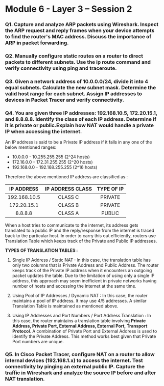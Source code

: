 # Module 6 - Layer 3 – Session 2

### Q1. Capture and analyze ARP packets using Wireshark. Inspect the ARP request and reply frames when your device attempts to find the router's MAC address. Discuss the importance of ARP in packet forwarding.


### Q2. Manually configure static routes on a router to direct packets to different subnets. Use the ip route command and verify connectivity using ping and traceroute.


### Q3. Given a network address of 10.0.0.0/24, divide it into 4 equal subnets. Calculate the new subnet mask. Determine the valid host range for each subnet. Assign IP addresses to devices in Packet Tracer and verify connectivity.


### Q4. You are given three IP addresses: 192.168.10.5, 172.20.15.1, and 8.8.8.8. Identify the class of each IP address. Determine if it is private or public.Explain how NAT would handle a private IP when accessing the internet.

An IP address is said to be a Private IP address if it falls in any one of the below mentioned ranges:
- 10.0.0.0 - 10.255.255.255 (2^24 hosts)
- 172.16.0.0 - 172.31.255.255 (2^20 hosts)
- 192.168.0.0 - 192.168.255.255 (2^16 hosts)

Therefore the above mentioned IP address are classified as :

| IP ADDRESS | IP ADDRESS CLASS | TYPE OF IP |
| :---: | :---: | :---:|
| 192.168.10.5 | CLASS C | PRIVATE |
| 172.20.15.1 | CLASS B | PRIVATE |
| 8.8.8.8 | CLASS A | PUBLIC |

When a host tries to communicate to the internet, its address gets translated to a public IP and the reply/response from the internet is traced back to the particular host. In order to carry this out efficiently, routers use Translation Table which keeps track of the Private and Public IP addresses. 

**TYPES OF TRANSLATION TABLES :**

1. Single IP Address / Static NAT : In this case, the translation table has only two columns that is Private Address and Public Address. The router keeps track of the Private IP address when it encounters an outgoing packet updates the table. Due to the limitation of using only a single IP address, this approach may seem inefficient in private networks having number of hosts and accessing the internet at the same time.

2. Using Pool of IP Addresses / Dynamic NAT : In this case, the router maintains a pool of IP address. It may use 4/5 addresses. A similar Translation Table is maintained as mentioned above.

3. Using IP Addresses and Port Numbers / Port Address Translation : In this case, the router maintains a translation table involving **Private Address, Private Port, External Address, External Port, Transport Protocol**. A combination of Private Port and External Address is used to identify the Private Address. This method works best given that Private Port numbers are unique.
   
### Q5. In Cisco Packet Tracer, configure NAT on a router to allow internal devices (192.168.1.x) to access the internet. Test connectivity by pinging an external public IP. Capture the traffic in Wireshark and analyze the source IP before and after NAT translation.
